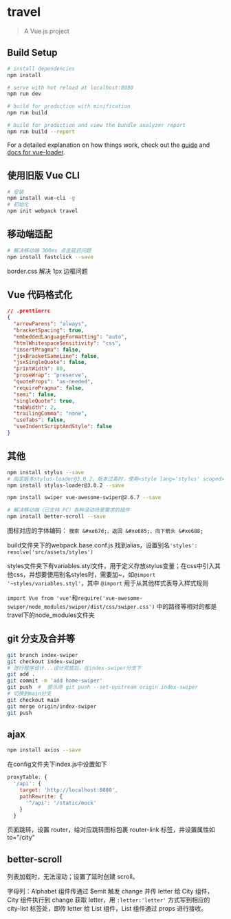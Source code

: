# travel

> A Vue.js project

## Build Setup

``` bash
# install dependencies
npm install

# serve with hot reload at localhost:8080
npm run dev

# build for production with minification
npm run build

# build for production and view the bundle analyzer report
npm run build --report
```

For a detailed explanation on how things work, check out the [guide](http://vuejs-templates.github.io/webpack/) and [docs for vue-loader](http://vuejs.github.io/vue-loader).

## 使用旧版 Vue CLI

```bash
# 安装
npm install vue-cli -g
# 初始化
npm init webpack travel
```

## 移动端适配

```bash
# 解决移动端 300ms 点击延迟问题
npm install fastclick --save
```

border.css 解决 1px 边框问题

## Vue 代码格式化

```json
// .prettierrc
{
  "arrowParens": "always",
  "bracketSpacing": true,
  "embeddedLanguageFormatting": "auto",
  "htmlWhitespaceSensitivity": "css",
  "insertPragma": false,
  "jsxBracketSameLine": false,
  "jsxSingleQuote": false,
  "printWidth": 80,
  "proseWrap": "preserve",
  "quoteProps": "as-needed",
  "requirePragma": false,
  "semi": false,
  "singleQuote": true,
  "tabWidth": 2,
  "trailingComma": "none",
  "useTabs": false,
  "vueIndentScriptAndStyle": false
}
```

## 其他

```bash
npm install stylus --save
# 指定版本stylus-loader@3.0.2，版本过高时，使用<style lang='stylus' scoped><style>会报错
npm install stylus-loader@3.0.2 --save

npm install swiper vue-awesome-swiper@2.6.7 --save

# 解决移动端（已支持 PC）各种滚动场景需求的插件
npm install better-scroll --save
```

图标对应的字体编码：
`搜索 &#xe67d;、返回 &#xe685;、向下箭头 &#xe688;`

build文件夹下的webpack.base.conf.js 找到alias，设置别名`'styles': resolve('src/assets/styles')`

styles文件夹下有variables.styl文件，用于定义存放stylus变量；在css中引入其他css，并想要使用别名styles时，需要加~，如`@import '~styles/variables.styl'`，其中 `@import` 用于从其他样式表导入样式规则

`import Vue from 'vue'`和`require('vue-awesome-swiper/node_modules/swiper/dist/css/swiper.css')` 中的路径等相对的都是travel下的node_modules文件夹

## git 分支及合并等

```bash
git branch index-swiper
git checkout index-swiper
# 进行程序设计...设计完成后，在index-swiper分支下
git add .
git commit -m 'add home-swiper'
git push  #  提示用 git push --set-upstream origin index-swiper
# 切换到main分支
git checkout main
git merge origin/index-swiper
git push

```

## ajax

```bash
npm install axios --save
```

在config文件夹下index.js中设置如下

```JavaScript
proxyTable: {
  '/api': {
    target: 'http://localhost:8080',
    pathRewrite: {
      '^/api': '/static/mock'
    }
  }
```

页面跳转，设置 router，给对应跳转图标包裹 router-link 标签，并设置属性如 to="/city"

## better-scroll

列表加载时，无法滚动；设置了延时创建 scroll。

字母列：Alphabet 组件传通过 $emit 触发 change 并传 letter 给 City 组件，City 组件执行到 change 获取 letter，用 `:letter:'letter'` 方式写到相应的 city-list 标签处，即传 letter 给 List 组件，List 组件通过 props 进行接收。
